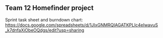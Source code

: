 ## Team 12 Homefinder project

Sprint task sheet and burndown chart: https://docs.google.com/spreadsheets/d/1JIxGNMRQIAGATKPLIc4eIwavuS_k7dnfaXiObeOQdgs/edit?usp=sharing
